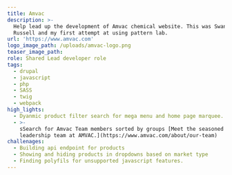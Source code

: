 ```yaml
---
title: Amvac
description: >-
  Help lead up the development of Amvac chemical website. This was Swanson
  Russell and my first attempt at using pattern lab.
url: 'https://www.amvac.com'
logo_image_path: /uploads/amvac-logo.png
teaser_image_path:
role: Shared Lead developer role
tags:
  - drupal
  - javascript
  - php
  - SASS
  - twig
  - webpack
high_lights:
  - Dyanmic product filter search for mega menu and home page marquee.
  - >-
    sSearch for Amvac Team members sorted by groups [Meet the seasoned executive
    leadership team at AMVAC.](https://www.amvac.com/about/our-team)
challenages:
  - Building api endpoint for products
  - Showing and hiding products in dropdowns based on market type
  - Finding polyfils for unsupported javascript features.
---
```


